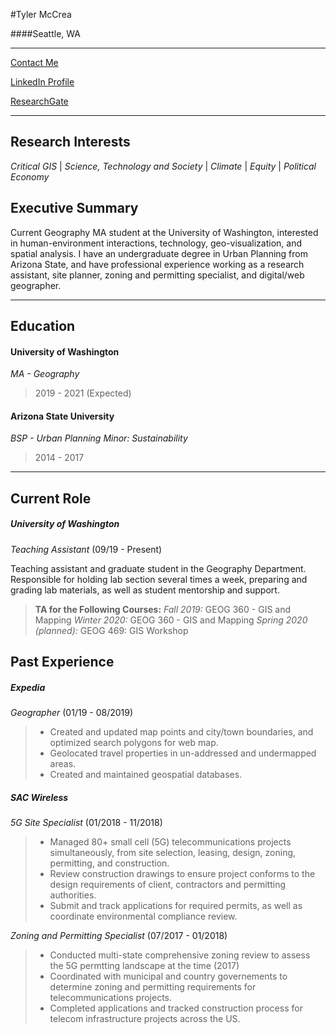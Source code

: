 #Tyler McCrea

####Seattle, WA

---

[Contact Me](tmccrea@uw.edu "tmccrea@uw.edu")

[LinkedIn Profile](https://www.linkedin.com/in/tpmccrea "Tyler's LinkedIn Profile")

[ResearchGate](www.researchgate.net/profile/Tyler_Mccrea "Tyler's ResearchGate Profile")

***

## Research Interests

_Critical GIS_ | _Science, Technology and Society_ | _Climate_ | _Equity_ | _Political Economy_


## Executive Summary

Current Geography MA student at the University of Washington, interested in human-environment interactions, technology, geo-visualization, and spatial analysis. I have an undergraduate degree in Urban Planning from Arizona State, and have  professional experience working as a research assistant, site planner, zoning and permitting specialist, and digital/web geographer.

***

## Education

#### University of Washington

*MA - Geography*

> 2019 - 2021 (Expected)

#### Arizona State University

*BSP - Urban Planning*
*Minor: Sustainability*

> 2014 - 2017

***

## Current Role

##### University of Washington

*Teaching Assistant* (09/19 - Present)

Teaching assistant and graduate student in the Geography Department. Responsible for holding lab section several times a week, preparing and grading lab materials, as well as student mentorship and support.

> **TA for the Following Courses:**
>_Fall 2019:_ GEOG 360 - GIS and Mapping
>_Winter 2020:_ GEOG 360 - GIS and Mapping
>_Spring 2020 (planned):_ GEOG 469: GIS Workshop

## Past Experience

##### Expedia

*Geographer* (01/19 - 08/2019)

> * Created and updated map points and city/town boundaries, and optimized search polygons for web map.
> * Geolocated travel properties in un-addressed and undermapped areas.
> * Created and maintained geospatial databases.

##### SAC Wireless

*5G Site Specialist* (01/2018 - 11/2018)

> * Managed 80+ small cell (5G) telecommunications projects simultaneously, from site selection, leasing, design, zoning, permitting, and construction.
> * Review construction drawings to ensure project conforms to the design requirements of client, contractors and permitting authorities.
> * Submit and track applications for required permits, as well as coordinate environmental compliance review.

*Zoning and Permitting Specialist* (07/2017 - 01/2018)

> * Conducted multi-state comprehensive zoning review to assess the 5G permtting landscape at the time (2017)
> * Coordinated with municipal and country governements to determine zoning and permitting requirements for telecommunications projects.
> * Completed applications and tracked construction process for telecom infrastructure projects across the US.
